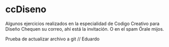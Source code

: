 # ccDiseno
Algunos ejercicios realizados en la especialidad de Codigo Creativo para Diseño
Chequen su correo, ahí está la invitación. O en el spam
Órale mijos.

Prueba de actualizar archivo a git // Eduardo
